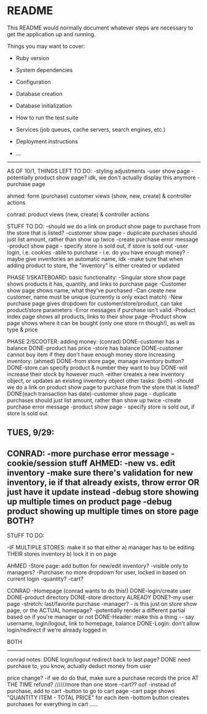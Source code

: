 # README

This README would normally document whatever steps are necessary to get the
application up and running.

Things you may want to cover:

* Ruby version

* System dependencies

* Configuration

* Database creation

* Database initialization

* How to run the test suite

* Services (job queues, cache servers, search engines, etc.)

* Deployment instructions

* ...


----------
AS OF 10/1, THINGS LEFT TO DO:
-styling adjustments
	-user show page
	-potentially product show page? idk, we don't actually display this anymore
	-purchase page


ahmed:
form (purchase)
customer views (show, new, create) & controller actions


conrad:
product views (new, create) & controller actions




STUFF TO DO:
-should we do a link on product show page to purchase from the store that is listed?
-customer show page - duplicate purchases should just list amount, rather than show up twice
-create purchase error message
-product show page - specify store is sold out, if store is sold out
-user login, i.e. cookies
-able to purchase - i.e. do you have enough money?
-maybe give inventories an automatic name, idk
-make sure that when adding product to store, the "inventory" is either created or updated


PHASE 1/SKATEBOARD:
basic functionality:
	-Singular store show page shows products it has, quantity, and links to purchase page
	-Customer show page shows name, what they've purchased
	-Can create new customer, name must be unique (currently is only exact match)
	-New purchase page gives dropdown for customer/store/product, can take product/store parameters
	-Error messages if purchase isn't valid
	-Product index page shows all products, links to their show page
	-Product show page shows where it can be bought (only one store rn though!), as well as type & price


PHASE 2/SCOOTER:
adding money: (conrad)
	DONE-customer has a balance
	DONE-product has price
	-store has balance
	DONE-customer cannot buy item if they don't have enough money
store increasing inventory: (ahmed)
	DONE-from store page, manage inventory button?
	DONE-store can specify product & number they want to buy
	DONE-will increase their stock by however much
	-either creates a new inventory object, or updates an existing inventory object
other tasks: (both)
	-should we do a link on product show page to purchase from the store that is listed?
	DONE(each transaction has date)-customer show page - duplicate purchases should just list amount, rather than show up twice
	-create purchase error message
	-product show page - specify store is sold out, if store is sold out



TUES, 9/29:
---
CONRAD:
	-more purchase error message
	-cookie/session stuff
AHMED:
	-new vs. edit inventory
		-make sure there's validation for new inventory, ie if that already exists, throw error OR just have it update instead
	-debug store showing up multiple times on product page
	-debug product showing up multiple times on store page
BOTH?
-------
STUFF TO DO:

-IF MULTIPLE STORES: make it so that either
	a) manager has to be editing THEIR stores inventory
	b) lock it in on page



AHMED
-Store page: add button for new/edit inventory?
	-visible only to managers?
-Purchase: no more dropdown for user, locked in based on current login
	-quantity?
	-cart?

CONRAD
-Homepage (conrad wants to do this!)
	DONE-login/create user
	DONE-product directory
	DONE-store directory
	ALREADY DONE?-my user page
	-stretch: last/favorite purchase
	-manager? - is this just on store show page, or the ACTUAL homepage?
		-potentially render a different partial based on if you're manager or not
DONE-Header: make this a thing -- say username, login/logout, link to homepage, balance
DONE-Login: don't allow login/redirect if we're already logged in

BOTH


----
conrad notes:
DONE login/logout redirect back to last page?
DONE need purchase to, you know, actually deduct money from user








price change?
	-if we do do that, make sure a purchase records the price AT THE TIME
refund?
//////more than one store
-cart?? oof
	-instead of purchase, add to cart
	-button to go to cart page
	-cart page shows "QUANTITY ITEM - TOTAL PRICE" for each item
	-bottom button creates purchases for everything in cart
.....